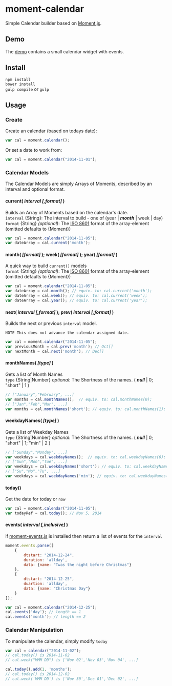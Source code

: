 moment-calendar
===============

Simple Calendar builder based on [Moment.js][moment].

Demo
----

The [demo][demo] contains a small calendar widget with events.

Install
-------

`npm install`  
`bower install`  
`gulp compile` or `gulp`  


Usage
-----

### Create

Create an calendar (based on todays date):

``` javascript
var cal = moment.calendar();
```

Or set a date to work from:

``` javascript
var cal = moment.calendar("2014-11-01");
```

### Calendar Models

The Calendar Models are simply Arrays of Moments, described by an interval and optional format.



#### current( _interval [,format]_ )
Builds an Array of Moments based on the calendar's date.  
`interval` {String}: The interval to build - one of (year | _**month**_ | week | day)  
`format` {String} _(optional)_: The [ISO 8601][iso8601] format of the array-element (omitted defaults to {Moment})

``` javascript
var cal = moment.calendar("2014-11-05");
var dateArray = cal.current('month');
```



#### month( _[format]_ ); week( _[format]_ ); year( _[format]_ )
A quick way to build `current()` models  
`format` {String} _(optional)_: The [ISO 8601][iso8601] format of the array-element (omitted defaults to {Moment})

``` javascript
var cal = moment.calendar("2014-11-05");
var dateArray = cal.month(); // equiv. to: cal.current('month');
var dateArray = cal.week(); // equiv. to: cal.current('week');
var dateArray = cal.year(); // equiv. to: cal.current('year');
```


#### next( _interval [,format]_ ); prev( _interval [,format]_ )
Builds the next or previous `interval` model.  

    NOTE This does not advance the calendar assigned date.


``` javascript
var cal = moment.calendar("2014-11-05");
var previousMonth = cal.prev('month'); // Oct[]
var nextMonth = cal.next('month'); // Dec[]
```


#### monthNames( _[type]_ )
Gets a list of Month Names  
`type` {String|Number} _optional_: The Shortness of the names. ( _**null**_ | 0;  "short" | 1 )  

``` javascript
// ["January","February", ...]
var months = cal.monthNames();  // equiv. to: cal.monthNames(0);
// ["Jan","Feb","Mar", ...]
var months = cal.monthNames('short'); // equiv. to: cal.monthNames(1);
```



#### weekdayNames( _[type]_ )
Gets a list of Weekday Names  
`type` {String|Number} _optional_: The Shortness of the names. ( _**null**_ | 0;  "short" | 1; "min" | 2 )  

``` javascript
// ["Sunday","Monday", ...]
var weekdays = cal.weekdayNames();  // equiv. to: cal.weekdayNames(0);
// ["Sun","Mon","Tue", ...]
var weekdays = cal.weekdayNames('short'); // equiv. to: cal.weekdayNames(1);
// ["Su","Mo","Tu", ...]
var weekdays = cal.weekdayNames('min'); // equiv. to: cal.weekdayNames(2);
```


#### today()
Get the date for today or `now`

``` javascript
var cal = moment.calendar("2014-11-05");
var todayRef = cal.today(); // Nov 5, 2014
```

#### events( _interval [,inclusive]_ )
if [moment-events.js][momentEvents] is installed then return a list of events for the `interval`

``` javascript
moment.events.parse([
    {
        dtstart: "2014-12-24",
        duration: 'allday',
        data: {name: "Twas the night before Christmas"}
    },
    {
        dtstart: "2014-12-25",
        duartion: 'allday',
        data: {name: "Christmas Day"}
    }
]);

var cal = moment.calendar("2014-12-25");
cal.events('day'); // length == 1
cal.events('month'); // length == 2
``` 


### Calendar Manipulation

To manipulate the calendar, simply modify `today`

``` javascript
var cal = calendar("2014-11-02");
// cal.today() is 2014-11-02
// cal.week("MMM DD") is ['Nov 02','Nov 03','Nov 04', ...]

cal.today().add(1, 'months');
// cal.today() is 2014-12-02
// cal.week('MMM DD') is ['Nov 30','Dec 01','Dec 02', ...]
```





[moment]: http://momentjs.com/
[iso8601]: http://en.wikipedia.org/wiki/ISO_8601
[momentEvents]: https://github.com/Sl0wburn/moment-events
[demo]: http://embed.plnkr.co/AJ4mTDsRLx14AVcl3zBt/preview